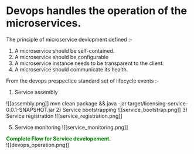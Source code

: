 # Devops handles the operation of the microservices.

The principle of microservice devlopment defined :-
1) A microservice should be self-contained.
2) A microservice should be configurable
3) A microservice instance needs to be transparent to the client.
4) A microservice should communicate its health.

From the devops prespectice  standard set of lifecycle events :-
 1) Service assembly

![[assembly.png]]
mvn clean package && java -jar target/licensing-service-0.0.1-SNAPSHOT.jar
 2) Service bootstrapping
![[service_bootstrap.png]]
 3) Service registration
![[service_registration.png]]

 5) Service monitoring
 ![[service_monitoring.png]]
  

<div style=" color:green;font-weight:bold">Complete Flow for Service developement.</div>
![[devops_operation.png]]


